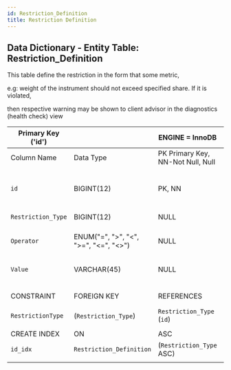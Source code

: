 ```yaml
---
id: Restriction_Definition
title: Restriction Definition
---
```


## Data Dictionary - Entity Table: Restriction_Definition

This table define the restriction in the form that some metric,

e.g: weight of the instrument should not exceed specified share. If it is violated,

then respective warning may be shown to client advisor in the diagnostics (health check) view			



| Primary Key ('id')||ENGINE = InnoDB|||
|---|---|---|---|---|
|Column Name|Data Type|PK Primary Key, NN-Not Null, Null|Example|Comments|
||
|`id`|BIGINT(12)|PK, NN|1|PrimaryKey-ID, Not Null (auto creates)|
|`Restriction_Type`|BIGINT(12)|NULL|1|Restriction type id|
|`Operator`|ENUM("=", "&gt;", "&lt;", "&gt;=", "&lt;=", "&lt;&gt;") |NULL|&lt;=|Operator of the restriction|
|`Value`|VARCHAR(45)|NULL|0.02|Restrictions threshold, e.g. <= 0.02|
||
|CONSTRAINT|FOREIGN KEY|REFERENCES|ON DELETE|ON UPDATE|
|`RestrictionType`|(`Restriction_Type`)|`Restriction_Type` (`id`)| NO ACTION|NO ACTION|
||
|CREATE INDEX|ON|ASC|VISABLE||
|`id_idx`|`Restriction_Definition`|(`Restriction_Type` ASC)| VISIBLE||
||

